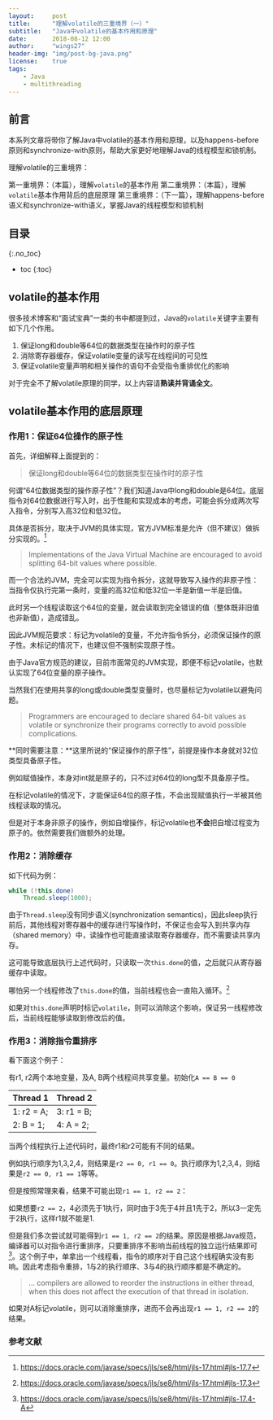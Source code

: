```yaml
---
layout:     post
title:      "理解volatile的三重境界（一）"
subtitle:   "Java中volatile的基本作用和原理"
date:		2018-08-12 12:00
author:     "wings27"
header-img: "img/post-bg-java.png"
license:    true
tags:
    - Java
    - multithreading
---
```



## 前言

本系列文章将带你了解Java中volatile的基本作用和原理，以及happens-before原则和synchronize-with原则，帮助大家更好地理解Java的线程模型和锁机制。

理解volatile的三重境界：

第一重境界：（本篇），理解`volatile`的基本作用
第二重境界：（本篇），理解`volatile`基本作用背后的底层原理
第三重境界：（下一篇），理解happens-before语义和synchronize-with语义，掌握Java的线程模型和锁机制

## 目录
{:.no_toc}

- toc
{:toc}


## volatile的基本作用

很多技术博客和“面试宝典”一类的书中都提到过，Java的`volatile`关键字主要有如下几个作用。

1. 保证long和double等64位的数据类型在操作时的原子性
2. 消除寄存器缓存，保证volatile变量的读写在线程间的可见性
3. 保证volatile变量声明和相关操作的语句不会受指令重排优化的影响

对于完全不了解volatile原理的同学，以上内容请**熟读并背诵全文**。


## volatile基本作用的底层原理

### 作用1：保证64位操作的原子性

首先，详细解释上面提到的：

> 保证long和double等64位的数据类型在操作时的原子性

何谓“64位数据类型的操作原子性”？我们知道Java中long和double是64位。底层指令对64位数据进行写入时，出于性能和实现成本的考虑，可能会拆分成两次写入指令，分别写入高32位和低32位。

具体是否拆分，取决于JVM的具体实现，官方JVM标准是允许（但不建议）做拆分实现的。[^1]

> Implementations of the Java Virtual Machine are encouraged to avoid splitting 64-bit values where possible. 

而一个合法的JVM，完全可以实现为指令拆分，这就导致写入操作的非原子性：当指令仅执行完第一条时，变量的高32位和低32位一半是新值一半是旧值。

此时另一个线程读取这个64位的变量，就会读取到完全错误的值（整体既非旧值也非新值），造成错乱。

因此JVM规范要求：标记为volatile的变量，不允许指令拆分，必须保证操作的原子性。未标记的情况下，也建议但不强制实现原子性。

由于Java官方规范的建议，目前市面常见的JVM实现，即便不标记volatile，也默认实现了64位变量的原子操作。

当然我们在使用共享的long或double类型变量时，也尽量标记为volatile以避免问题。

> Programmers are encouraged to declare shared 64-bit values as volatile or synchronize their programs correctly to avoid possible complications.

**同时需要注意：**这里所说的“保证操作的原子性”，前提是操作本身就对32位类型具备原子性。

例如赋值操作，本身对int就是原子的，只不过对64位的long型不具备原子性。

在标记volatile的情况下，才能保证64位的原子性，不会出现赋值执行一半被其他线程读取的情况。

但是对于本身非原子的操作，例如自增操作，标记volatile也**不会**把自增过程变为原子的。依然需要我们做额外的处理。


### 作用2：消除缓存

如下代码为例：

```java
while (!this.done)
    Thread.sleep(1000);
```

由于`Thread.sleep`没有同步语义(synchronization semantics)，因此sleep执行前后，其他线程对寄存器中的缓存进行写操作时，不保证也会写入到共享内存（shared memory）中，读操作也可能直接读取寄存器缓存，而不需要读共享内存。

这可能导致底层执行上述代码时，只读取一次`this.done`的值，之后就只从寄存器缓存中读取。

哪怕另一个线程修改了`this.done`的值，当前线程也会一直陷入循环。[^2]

如果对`this.done`声明时标记`volatile`，则可以消除这个影响，保证另一线程修改后，当前线程能够读取到修改后的值。


### 作用3：消除指令重排序

看下面这个例子：

有r1, r2两个本地变量，及A, B两个线程间共享变量。初始化`A == B == 0`

|  Thread 1  |  Thread 2  |
|------------|------------|
| 1: r2 = A; | 3: r1 = B; |
| 2: B = 1;  | 4: A = 2;  |

当两个线程执行上述代码时，最终r1和r2可能有不同的结果。

例如执行顺序为1,3,2,4，则结果是`r2 == 0, r1 == 0`。执行顺序为1,2,3,4，则结果是`r2 == 0, r1 == 1`等等。

但是按照常理来看，结果不可能出现`r1 == 1, r2 == 2`：

如果想要`r2 == 2`，4必须先于1执行，同时由于3先于4并且1先于2，所以3一定先于2执行，这样r1就不能是1.

但是我们多次尝试就可能得到`r1 == 1, r2 == 2`的结果。原因是根据Java规范，编译器可以对指令进行重排序，只要重排序不影响当前线程的独立运行结果即可[^3]。这个例子中，单拿出一个线程看，指令的顺序对于自己这个线程确实没有影响。因此考虑指令重排，1与2的执行顺序、3与4的执行顺序都是不确定的。

> ... compilers are allowed to reorder the instructions in either thread, when this does not affect the execution of that thread in isolation.

如果对A标记volatile，则可以消除重排序，进而不会再出现`r1 == 1, r2 == 2`的结果。


### 参考文献

[^1]: https://docs.oracle.com/javase/specs/jls/se8/html/jls-17.html#jls-17.7
[^2]: https://docs.oracle.com/javase/specs/jls/se8/html/jls-17.html#jls-17.3
[^3]: https://docs.oracle.com/javase/specs/jls/se8/html/jls-17.html#jls-17.4-A